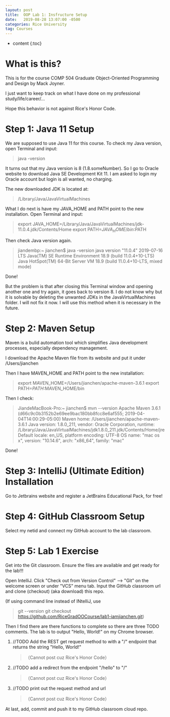 ```yaml
---
layout: post
title:  OOP Lab 1: Insfructure Setup
date:   2019-08-28 13:07:00 -0500
categories: Rice University
tag: Courses
---
```


* content
{:toc}


What is this?
====================================

This is for the course COMP 504 Graduate Object-Oriented Programming and Design by Mack Joyner.

I just want to keep track on what I have done on my professional study/life/career/...

Hope this behavior is not against Rice's Honor Code.


Step 1: Java 11 Setup
====================================

We are supposed to use Java 11 for this course. To check my Java version, open Terminal and input:
> java -version

It turns out that my Java version is 8 (1.8.someNumber). So I go to Oracle website to download Java SE Development Kit 11. I am asked to login my Oracle account but login is all wanted, no charging.

The new downloaded JDK is located at:
> /Library/Java/JavaVirtualMachines

What I do next is have my JAVA_HOME and PATH point to the new installation. Open Terminal and input:
> export JAVA_HOME=/Library/Java/JavaVirtualMachines/jdk-11.0.4.jdk/Contents/Home
> export PATH=$JAVA_HOME/bin:$PATH

Then check Java version again. 
> jiandembp:~ jianchen$ java -version
> java version "11.0.4" 2019-07-16 LTS
> Java(TM) SE Runtime Environment 18.9 (build 11.0.4+10-LTS)
> Java HotSpot(TM) 64-Bit Server VM 18.9 (build 11.0.4+10-LTS, mixed mode)

Done!

But the problem is that after closing this Terminal window and opening another one and try again, it goes back to version 8. I do not know why but it is solvable by deleting the unwanted JDKs in the JavaVirtualMachines folder. I will not fix it now. I will use this method when it is necessary in the future.


Step 2: Maven Setup
====================================

Maven is a bulid automation tool which simplifies Java development processes, especially dependency management.

I download the Apache Maven file from its website and put it under /Users/jianchen

Then I have MAVEN_HOME and PATH point to the new installation:

> export MAVEN_HOME=/Users/jianchen/apache-maven-3.6.1
> export PATH=$PATH:$MAVEN_HOME/bin

Then I check:

> JiandeMacBook-Pro:~ jianchen$ mvn --version
> Apache Maven 3.6.1 (d66c9c0b3152b2e69ee9bac180bb8fcc8e6af555; 2019-04-04T14:00:29-05:00)
> Maven home: /Users/jianchen/apache-maven-3.6.1
> Java version: 1.8.0_211, vendor: Oracle Corporation, runtime: /Library/Java/JavaVirtualMachines/jdk1.8.0_211.jdk/Contents/Home/jre
> Default locale: en_US, platform encoding: UTF-8
> OS name: "mac os x", version: "10.14.6", arch: "x86_64", family: "mac"

Done!


Step 3: IntelliJ (Ultimate Edition) Installation
====================================

Go to Jetbrains website and register a JetBrains Educational Pack, for free!


Step 4: GitHub Classroom Setup
====================================

Select my netid and connect my GitHub account to the lab classroom.


Step 5: Lab 1 Exercise
====================================

Get into the Git classroom. Ensure the files are available and get ready for the lab!!!

Open IntelliJ. Click "Check out from Version Control" --> "Git" on the welcome screen or under "VCS" menu tab. Input the GitHub classroom url and clone (checkout) (aka download) this repo.

(If using command line instead of INtelliJ, use 
> git --version
> git checkout https://github.com/RiceGradOOCourse/lab1-iamjianchen.git)

Then I find there are there functions to complete so there are three TODO comments. The lab is to output "Hello, World!" on my Chrome browser.

1. //TODO Add the REST get request method to with a "/" endpoint that returns the string "Hello, World!"
   > （Cannot post cuz Rice's Honor Code）

2. //TODO add a redirect from the endpoint "/hello" to "/"
   > （Cannot post cuz Rice's Honor Code）

3. //TODO print out the request method and url
   > （Cannot post cuz Rice's Honor Code）

At last, add, commit and push it to my GitHub classroom cloud repo.











